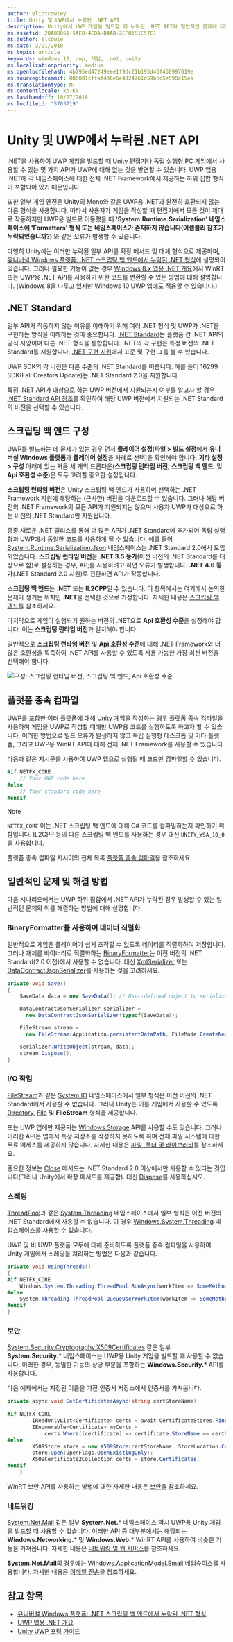 ```yaml
---
author: eliotcowley
title: Unity 및 UWP에서 누락된 .NET API
description: Unity에서 UWP 게임을 빌드할 때 누락된 .NET API와 일반적인 문제에 대한 해결 방법에 대해 알아보세요.
ms.assetid: 28A8B061-5AE8-4CDA-B4AB-2EF0151E57C1
ms.author: elcowle
ms.date: 2/21/2018
ms.topic: article
keywords: windows 10, uwp, 게임, .net, unity
ms.localizationpriority: medium
ms.openlocfilehash: 4b795ed47249eee1f9dc21b195d46f450997019e
ms.sourcegitcommit: 086001cffaf436e6e4324761d59bcc5e598c15ea
ms.translationtype: MT
ms.contentlocale: ko-KR
ms.lasthandoff: 10/27/2018
ms.locfileid: "5703719"
---
```

# <a name="missing-net-apis-in-unity-and-uwp"></a>Unity 및 UWP에서 누락된 .NET API

.NET을 사용하여 UWP 게임을 빌드할 때 Unity 편집기나 독립 실행형 PC 게임에서 사용할 수 있는 몇 가지 API가 UWP에 대해 없는 것을 발견할 수 있습니다. UWP 앱용 .NET에 각 네임스페이스에 대한 전체 .NET Framework에서 제공하는 하위 집합 형식이 포함되어 있기 때문입니다.

또한 일부 게임 엔진은 Unity의 Mono와 같은 UWP용 .NET과 완전히 호환되지 않는 다른 형식을 사용합니다. 따라서 사용자가 게임을 작성할 때 편집기에서 모든 것이 제대로 작동하지만 UWP용 빌드로 이동했을 때 **'System.Runtime.Serialization' 네임스페이스에 'Formatters' 형식 또는 네임스페이스가 존재하지 않습니다(어셈블리 참조가 누락되었습니까?)** 와 같은 오류가 발생할 수 있습니다.

다행히 Unity에는 이러한 누락된 일부 API를 확장 메서드 및 대체 형식으로 제공하며, [유니버설 Windows 플랫폼: .NET 스크립팅 백 엔드에서 누락된 .NET 형식](https://docs.unity3d.com/Manual/windowsstore-missingtypes.html)에 설명되어 있습니다. 그러나 필요한 기능이 없는 경우 [Windows 8.x 앱용 .NET 개요](https://msdn.microsoft.com/library/windows/apps/br230302)에서 WinRT 또는 UWP용 .NET API를 사용하기 위한 코드를 변환할 수 있는 방법에 대해 설명합니다. (Windows 8을 다루고 있지만 Windows 10 UWP 앱에도 적용할 수 있습니다.)

## <a name="net-standard"></a>.NET Standard

일부 API가 작동하지 않는 이유를 이해하기 위해 여러 .NET 형식 및 UWP가 .NET을 구현하는 방식을 이해하는 것이 중요합니다. [.NET Standard](https://docs.microsoft.com/dotnet/standard/net-standard)는 플랫폼 간 .NET API의 공식 사양이며 다른 .NET 형식을 통합합니다. .NET의 각 구현은 특정 버전의 .NET Standard를 지원합니다. [.NET 구현 지원](https://docs.microsoft.com/dotnet/standard/net-standard#net-implementation-support)에서 표준 및 구현 표를 볼 수 있습니다.

UWP SDK의 각 버전은 다른 수준의 .NET Standard를 따릅니다. 예를 들어 16299 SDK(Fall Creators Update)는 .NET Standard 2.0을 지원합니다.

특정 .NET API가 대상으로 하는 UWP 버전에서 지원되는지 여부를 알고자 할 경우 [.NET Standard API 참조](https://docs.microsoft.com/dotnet/api/index?view=netstandard-2.0)를 확인하여 해당 UWP 버전에서 지원되는 .NET Standard의 버전을 선택할 수 있습니다.

## <a name="scripting-backend-configuration"></a>스크립팅 백 엔드 구성

UWP를 빌드하는 데 문제가 있는 경우 먼저 **플레이어 설정**(**파일 > 빌드 설정**에서 **유니버설 Windows 플랫폼**과 **플레이어 설정**을 차례로 선택)을 확인해야 합니다. **기타 설정 > 구성** 아래에 있는 처음 세 개의 드롭다운(**스크립팅 런타임 버전**, **스크립팅 백 엔드**, 및 **Api 호환성 수준**)은 모두 고려할 중요한 설정입니다.

**스크립팅 런타임 버전**은 Unity 스크립팅 백 엔드가 사용하며 선택하는 .NET Framework 지원에 해당하는 (근사한) 버전을 다운로드할 수 있습니다. 그러나 해당 버전의 .NET Framework의 모든 API가 지원되지는 않으며 사용자 UWP가 대상으로 하는 버전의 .NET Standard만 지원됩니다.

종종 새로운 .NET 릴리스를 통해 더 많은 API가 .NET Standard에 추가되어 독립 실행형과 UWP에서 동일한 코드를 사용하게 될 수 있습니다. 예를 들어 [System.Runtime.Serialization.Json](https://docs.microsoft.com/dotnet/api/system.runtime.serialization.json) 네임스페이스는 .NET Standard 2.0에서 도입되었습니다. **스크립팅 런타임 버전**을 **.NET 3.5 등가**(이전 버전의 .NET Standard를 대상으로 함)로 설정하는 경우, AP;를 사용하려고 하면 오류가 발생합니다. **.NET 4.6 등가**(.NET Standard 2.0 지원)로 전환하면 API가 작동합니다.

**스크립팅 백 엔드**는 **.NET** 또는 **IL2CPP**일 수 있습니다. 이 항목에서는 여기에서 논의한 문제가 생기는 위치인 **.NET**을 선택한 것으로 가정합니다. 자세한 내용은 [스크립팅 백 엔드](https://docs.unity3d.com/Manual/windowsstore-scriptingbackends.html)를 참조하세요.

마지막으로 게임이 실행되기 원하는 버전의 .NET으로 **Api 호환성 수준**을 설정해야 합니다. 이는 **스크립팅 런타임 버전**과 일치해야 합니다.

일반적으로 **스크립팅 런타임 버전** 및 **Api 호환성 수준**에 대해 .NET Framework와 더 많은 호환성을 획득하여 .NET API를 사용할 수 있도록 사용 가능한 가장 최신 버전을 선택해야 합니다.

![구성: 스크립팅 런타임 버전, 스크립팅 백 엔드, Api 호환성 수준](images/missing-dot-net-apis-in-unity-1.png)

## <a name="platform-dependent-compilation"></a>플랫폼 종속 컴파일

UWP를 포함한 여러 플랫폼에 대해 Unity 게임을 작성하는 경우 플랫폼 종속 컴파일을 사용하여 게임을 UWP로 작성할 때에만 UWP용 코드를 실행하도록 하고자 할 수 있습니다. 이러한 방법으로 빌드 오류가 발생하지 않고 독립 실행형 데스크톱 및 기타 플랫폼, 그리고 UWP용 WinRT API에 대해 전체 .NET Framework를 사용할 수 있습니다.

다음과 같은 지시문을 사용하여 UWP 앱으로 실행될 때 코드만 컴파일할 수 있습니다.

```csharp
#if NETFX_CORE
    // Your UWP code here
#else
    // Your standard code here
#endif
```

> [!NOTE]
> `NETFX_CORE` 이는 .NET 스크립팅 백 엔드에 대해 C# 코드를 컴파일하는지 확인하기 위함입니다. IL2CPP 등의 다른 스크립팅 백 엔드를 사용하는 경우 대신 `UNITY_WSA_10_0`을 사용합니다.

플랫폼 종속 컴파일 지시어의 전체 목록 [플랫폼 종속 컴파일](https://docs.unity3d.com/Manual/PlatformDependentCompilation.html)을 참조하세요.

## <a name="common-issues-and-workarounds"></a>일반적인 문제 및 해결 방법

다음 시나리오에서는 UWP 하위 집합에서 .NET API가 누락된 경우 발생할 수 있는 일반적인 문제와 이를 해결하는 방법에 대해 설명합니다.

### <a name="data-serialization-using-binaryformatter"></a>BinaryFormatter를 사용하여 데이터 직렬화

일반적으로 게임은 플레이어가 쉽게 조작할 수 없도록 데이터를 직렬화하여 저장합니다. 그러나 개체를 바이너리로 직렬화하는 [BinaryFormatter](https://docs.microsoft.com/dotnet/api/system.runtime.serialization.formatters.binary.binaryformatter)는 이전 버전의 .NET Standard(2.0 이전)에서 사용할 수 없습니다. 대신 [XmlSerializer](https://docs.microsoft.com/dotnet/api/system.xml.serialization.xmlserializer) 또는 [DataContractJsonSerializer](https://docs.microsoft.com/dotnet/api/system.runtime.serialization.json.datacontractjsonserializer)를 사용하는 것을 고려하세요.

```csharp
private void Save()
{
    SaveData data = new SaveData(); // User-defined object to serialize

    DataContractJsonSerializer serializer = 
      new DataContractJsonSerializer(typeof(SaveData));

    FileStream stream = 
      new FileStream(Application.persistentDataPath, FileMode.CreateNew);

    serializer.WriteObject(stream, data);
    stream.Dispose();
}
```

### <a name="io-operations"></a>I/O 작업

[FileStream](https://docs.microsoft.com/dotnet/api/system.io.filestream)과 같은 [System.IO](https://docs.microsoft.com/dotnet/api/system.io) 네임스페이스에서 일부 형식은 이전 버전의 .NET Standard에서 사용할 수 없습니다. 그러나 Unity는 이를 게임에서 사용할 수 있도록 [Directory](https://docs.microsoft.com/dotnet/api/system.io.directory), [File](https://docs.microsoft.com/dotnet/api/system.io.file) 및 **FileStream** 형식을 제공합니다.

또는 UWP 앱에만 제공되는 [Windows.Storage](https://docs.microsoft.com/uwp/api/Windows.Storage) API를 사용할 수도 있습니다. 그러나 이러한 API는 앱에서 특정 저장소를 작성하지 못하도록 하며 전체 파일 시스템에 대한 무료 액세스를 제공하지 않습니다. 자세한 내용은 [파일, 폴더 및 라이브러리](https://docs.microsoft.com/windows/uwp/files/)를 참조하세요.

중요한 정보는 [Close](https://docs.microsoft.com/dotnet/api/system.io.stream.close) 메서드는 .NET Standard 2.0 이상에서만 사용할 수 있다는 것입니다(그러나 Unity에서 확장 메서드를 제공함). 대신 [Dispose](https://docs.microsoft.com/dotnet/api/system.io.stream.dispose)를 사용하십시오.

### <a name="threading"></a>스레딩

[ThreadPool](https://docs.microsoft.com/dotnet/api/system.threading.threadpool)과 같은 [System.Threading](https://docs.microsoft.com/dotnet/api/system.threading) 네임스페이스에서 일부 형식은 이전 버전의 .NET Standard에서 사용할 수 없습니다. 이 경우 [Windows.System.Threading](https://docs.microsoft.com/uwp/api/windows.system.threading) 네임스페이스를 사용할 수 있습니다.

UWP 및 비 UWP 플랫폼 모두에 대해 준비하도록 플랫폼 종속 컴파일을 사용하여 Unity 게임에서 스레딩을 처리하는 방법은 다음과 같습니다.

```csharp
private void UsingThreads()
{
#if NETFX_CORE
    Windows.System.Threading.ThreadPool.RunAsync(workItem => SomeMethod());
#else
    System.Threading.ThreadPool.QueueUserWorkItem(workItem => SomeMethod());
#endif
}
```

### <a name="security"></a>보안

[System.Security.Cryptography.X509Certificates](https://docs.microsoft.com/dotnet/api/system.security.cryptography.x509certificates?view=netstandard-2.0) 같은 일부 **System.Security.*** 네임스페이스는 UWP용 Unity 게임을 빌드할 때 사용할 수 없습니다. 이러한 경우, 동일한 기능의 상당 부분을 포함하는 **Windows.Security.*** API를 사용합니다.

다음 예제에서는 지정된 이름을 가진 인증서 저장소에서 인증서를 가져옵니다.

```cs
private async void GetCertificatesAsync(string certStoreName)
    {
#if NETFX_CORE
        IReadOnlyList<Certificate> certs = await CertificateStores.FindAllAsync();
        IEnumerable<Certificate> myCerts = 
            certs.Where((certificate) => certificate.StoreName == certStoreName);
#else
        X509Store store = new X509Store(certStoreName, StoreLocation.CurrentUser);
        store.Open(OpenFlags.OpenExistingOnly);
        X509Certificate2Collection certs = store.Certificates;
#endif
    }
```

WinRT 보안 API를 사용하는 방법에 대한 자세한 내용은 [보안](https://docs.microsoft.com/windows/uwp/security/)을 참조하세요.

### <a name="networking"></a>네트워킹

[System.Net.Mail](https://docs.microsoft.com/dotnet/api/system.net.mail?view=netstandard-2.0) 같은 일부 **System&period;Net.*** 네임스페이스 역시 UWP용 Unity 게임을 빌드할 때 사용할 수 없습니다. 이러한 API 중 대부분에서는 해당되는 **Windows.Networking.*** 및 **Windows.Web.*** WinRT API를 사용하여 비슷한 기능을 가져옵니다. 자세한 내용은 [네트워킹 및 웹 서비스](https://docs.microsoft.com/windows/uwp/networking/)를 참조하세요.

**System.Net.Mail**의 경우에는 [Windows.ApplicationModel.Email](https://docs.microsoft.com/uwp/api/windows.applicationmodel.email) 네임슾이스를 사용합니다. 자세한 내용은 [이메일 전송](https://docs.microsoft.com/windows/uwp/contacts-and-calendar/sending-email)을 참조하세요.

## <a name="see-also"></a>참고 항목

* [유니버설 Windows 플랫폼: .NET 스크립팅 백 엔드에서 누락된 .NET 형식](https://docs.unity3d.com/Manual/windowsstore-missingtypes.html)
* [UWP 앱용 .NET 개요](https://msdn.microsoft.com/library/windows/apps/br230302)
* [Unity UWP 포팅 가이드](https://unity3d.com/partners/microsoft/porting-guides)